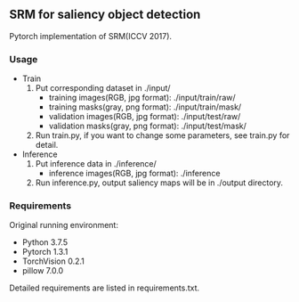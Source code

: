 ## SRM for saliency object detection

Pytorch implementation of SRM(ICCV 2017).

### Usage
* Train
    1. Put corresponding dataset in ./input/
        * training images(RGB, jpg format): ./input/train/raw/
        * training masks(gray, png format): ./input/train/mask/
        * validation images(RGB, jpg format): ./input/test/raw/
        * validation masks(gray, png format): ./input/test/mask/
    2. Run train.py, if you want to change some parameters,
    see train.py for detail.
* Inference
    1. Put inference data in ./inference/
        * inference images(RGB, jpg format): ./inference
    2. Run inference.py, output saliency maps will be in
    ./output directory.

### Requirements
Original running environment:
* Python 3.7.5
* Pytorch 1.3.1
* TorchVision 0.2.1
* pillow 7.0.0

Detailed requirements are listed in requirements.txt.
